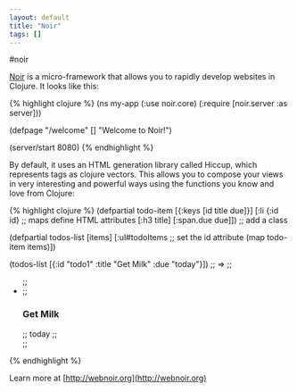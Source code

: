 ```yaml
---
layout: default
title: "Noir"
tags: []
---
```


#noir

[Noir](http://webnoir.org) is a micro-framework that allows you to rapidly develop websites in Clojure. It looks like this:

{% highlight clojure %}
(ns my-app
  (:use noir.core)
  (:require [noir.server :as server]))

(defpage "/welcome" []
    "Welcome to Noir!")

(server/start 8080)
{% endhighlight %}

By default, it uses an HTML generation library called Hiccup, which represents tags as clojure vectors. This allows you to compose your views in very interesting and powerful ways using the functions you know and love from Clojure:

{% highlight clojure %}
(defpartial todo-item [{:keys [id title due]}]
    [:li {:id id} ;; maps define HTML attributes
        [:h3 title]
        [:span.due due]]) ;; add a class

(defpartial todos-list [items]
    [:ul#todoItems ;; set the id attribute
        (map todo-item items)])

(todos-list [{:id "todo1"
              :title "Get Milk"
              :due "today"}])
;; =>
;; <ul id="todoItems">
;;  <li id="todo1">
;;    <h3>Get Milk</h3>
;;    <span class="due">today</span>
;;  </li>
;; </ul>
{% endhighlight %}

Learn more at [http://webnoir.org](http://webnoir.org)
